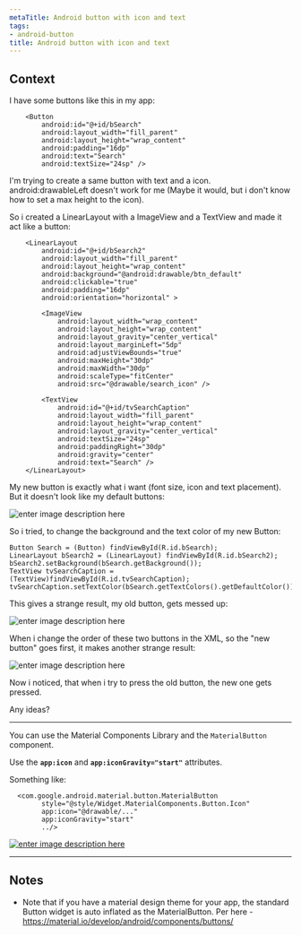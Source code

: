```yaml
---
metaTitle: Android button with icon and text
tags:
- android-button
title: Android button with icon and text
---
```


## Context

I have some buttons like this in my app:



```
    <Button
        android:id="@+id/bSearch"
        android:layout_width="fill_parent"
        android:layout_height="wrap_content"
        android:padding="16dp"
        android:text="Search"
        android:textSize="24sp" />

```

I'm trying to create a same button with text and a icon. 
android:drawableLeft doesn't work for me (Maybe it would, but i don't know how to set a max height to the icon).


So i created a LinearLayout with a ImageView and a TextView and made it act like a button:



```
    <LinearLayout
        android:id="@+id/bSearch2"
        android:layout_width="fill_parent"
        android:layout_height="wrap_content"
        android:background="@android:drawable/btn_default"
        android:clickable="true"
        android:padding="16dp"
        android:orientation="horizontal" >

        <ImageView
            android:layout_width="wrap_content"
            android:layout_height="wrap_content"
            android:layout_gravity="center_vertical"
            android:layout_marginLeft="5dp"
            android:adjustViewBounds="true"
            android:maxHeight="30dp"
            android:maxWidth="30dp"
            android:scaleType="fitCenter"
            android:src="@drawable/search_icon" />

        <TextView
            android:id="@+id/tvSearchCaption"
            android:layout_width="fill_parent"
            android:layout_height="wrap_content"
            android:layout_gravity="center_vertical"
            android:textSize="24sp"
            android:paddingRight="30dp"
            android:gravity="center"
            android:text="Search" />
    </LinearLayout>

```

My new button is exactly what i want (font size, icon and text placement). 
But it doesn't look like my default buttons:


![enter image description here](https://i.stack.imgur.com/HHZkw.png)


So i tried, to change the background and the text color of my new Button:



```
Button Search = (Button) findViewById(R.id.bSearch);
LinearLayout bSearch2 = (LinearLayout) findViewById(R.id.bSearch2);
bSearch2.setBackground(bSearch.getBackground());
TextView tvSearchCaption = (TextView)findViewById(R.id.tvSearchCaption);
tvSearchCaption.setTextColor(bSearch.getTextColors().getDefaultColor());

```

This gives a strange result, my old button, gets messed up:


![enter image description here](https://i.stack.imgur.com/VSSkB.png)


When i change the order of these two buttons in the XML, so the "new button" goes first, it makes another strange result:


![enter image description here](https://i.stack.imgur.com/HluhB.png)


Now i noticed, that when i try to press the old button, the new one gets pressed.


Any ideas?



---

You can use the Material Components Library and the `MaterialButton` component.  

Use the **`app:icon`** and **`app:iconGravity="start"`** attributes.


Something like:



```
  <com.google.android.material.button.MaterialButton
        style="@style/Widget.MaterialComponents.Button.Icon"
        app:icon="@drawable/..."
        app:iconGravity="start"
        ../>

```

[![enter image description here](https://i.stack.imgur.com/GeKFi.png)](https://i.stack.imgur.com/GeKFi.png)



---

## Notes

- Note that if you have a material design theme for your app, the standard Button widget is auto inflated as the MaterialButton. Per here - https://material.io/develop/android/components/buttons/
